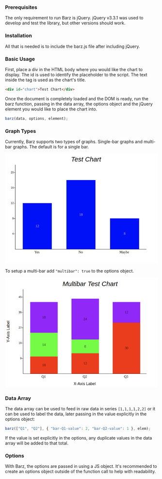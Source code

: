 ### Prerequisites

The only requirement to run Barz is jQuery. jQuery v3.3.1 was used to develop and test the library, but other versions should work.

### Installation

All that is needed is to include the barz.js file after including jQuery.

### Basic Usage

First, place a div in the HTML body where you would like the chart to display. The id is used to identify the placeholder to the script. The text inside the tag is used as the chart's title.

```html
<div id="chart">Test Chart</div>
```

Once the document is completely loaded and the DOM is ready, run the barz function, passing in the data array, the options object and the jQuery element you would like to place the chart into.

```js
barz(data, options, element);
```

### Graph Types

Currently, Barz supports two types of graphs. Single-bar graphs and multi-bar graphs. The default is for a single bar.

![single bar example](https://raw.githubusercontent.com/arromeo/barz/master/docs/single-bar-example.png)

To setup a multi-bar add `"multibar": true` to the options object.

![multi bar example](https://raw.githubusercontent.com/arromeo/barz/master/docs/multi-bar-example.png)

### Data Array

The data array can be used to feed in raw data in series `[1,1,1,1,2,2]`  or it can be used to label the data, later passing in the value explicitly in the options object:

```js
barz(["Q1", "Q2"], { "bar-Q1-value": 2, "bar-Q2-value": 1 }, elem);
```

If the value is set explicitly in the options, any duplicate values in the data array will be added to that total.

### Options

With Barz, the options are passed in using a JS object. It's recommended to create an options object outside of the function call to help with readability.
